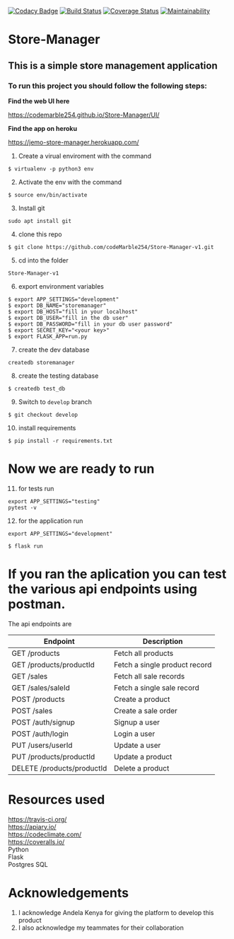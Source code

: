 [![Codacy Badge](https://api.codacy.com/project/badge/Grade/67645d217d094e27b72c90cc0656fafc)](https://app.codacy.com/app/codeMarble254/Store-Manager-v1?utm_source=github.com&utm_medium=referral&utm_content=codeMarble254/Store-Manager-v1&utm_campaign=Badge_Grade_Dashboard)
[![Build Status](https://travis-ci.org/codeMarble254/Store-Manager-v1.svg?branch=bg-fix-heroku-deployment-161331066)](https://travis-ci.org/codeMarble254/Store-Manager-v1)
[![Coverage Status](https://coveralls.io/repos/github/codeMarble254/Store-Manager-v1/badge.svg?branch=develop)](https://coveralls.io/github/codeMarble254/Store-Manager-v1?branch=develop)
[![Maintainability](https://api.codeclimate.com/v1/badges/66cf3a604295b849139d/maintainability)](https://codeclimate.com/github/codeMarble254/Store-Manager-v1/maintainability)

# Store-Manager
## This is a simple store management application

### To run this project you should follow the following steps: 
**Find the web UI here**  

https://codemarble254.github.io/Store-Manager/UI/ 

**Find the app on heroku**  

https://jemo-store-manager.herokuapp.com/ 

1. Create a virual enviroment with the command

```
$ virtualenv -p python3 env
```

2. Activate the env with the command

```
$ source env/bin/activate
```

3. Install git
```
sudo apt install git

```

4. clone this repo
```
$ git clone https://github.com/codeMarble254/Store-Manager-v1.git
```
5. cd into the folder 
```
Store-Manager-v1
```

6. export environment variables 
```
$ export APP_SETTINGS="development" 
$ export DB_NAME="storemanager"
$ export DB_HOST="fill in your localhost"
$ export DB_USER="fill in the db user"
$ export DB_PASSWORD="fill in your db user password"
$ export SECRET_KEY="<your key>"
$ export FLASK_APP=run.py
```

7. create the dev database
```
createdb storemanager
```

8. create the testing database
```
$ createdb test_db
```

9. Switch to `develop` branch
```
$ git checkout develop
```

10. install requirements
```
$ pip install -r requirements.txt
```

# Now we are ready to run

11. for tests run
```
export APP_SETTINGS="testing"
pytest -v
```

12. for the application run  
```
export APP_SETTINGS="development"
```
```
$ flask run
```
# If you ran the aplication you can test the various api endpoints using postman.

The api endpoints are


| Endpoint | Description |
| --- | --- |
| GET /products | Fetch all products |
| GET /products/productId | Fetch a single product record |
| GET /sales | Fetch all sale records |
| GET /sales/saleId | Fetch a single sale record |
| POST /products | Create a product |
| POST /sales | Create a sale order |
| POST /auth/signup | Signup a user |
| POST /auth/login | Login a user |
| PUT /users/userId | Update a user |
| PUT /products/productId | Update a product |
| DELETE /products/productId | Delete a product |


# **Resources used** 

https://travis-ci.org/ \
https://apiary.io/ \
https://codeclimate.com/ \
https://coveralls.io/ \
Python \
Flask \
Postgres SQL

# **Acknowledgements**  
1. I acknowledge Andela Kenya for giving the platform to develop this product  
1. I also acknowledge my teammates for their collaboration

